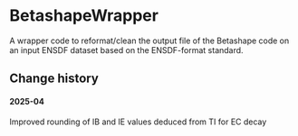 # BetashapeWrapper 
A wrapper code to reformat/clean the output file of the Betashape code on an input ENSDF dataset based on the ENSDF-format standard.

## Change history

#### 2025-04
Improved rounding of IB and IE values deduced from TI for EC decay
